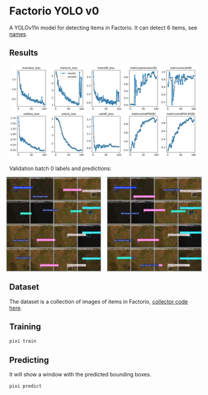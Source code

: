 # Factorio YOLO v0

A YOLOv11n model for detecting items in Factorio. It can detect 6 items, see [names](./dataset/detect.yaml).

## Results

![Results](./results/results.png)

Validation batch 0 labels and predictions:

<div style="display: flex; justify-content: center; gap: 1rem;">
  <img src="./results/val_batch0_labels.jpg" alt="Results" style="width: 50%;" title="Validation batch 0 labels">
  <img src="./results/val_batch0_pred.jpg" alt="Results" style="width: 50%;" title="Validation batch 0 predictions">
</div>

## Dataset

The dataset is a collection of images of items in Factorio, [collector code here](../../packages/factorio-rcon-snippets-for-node/src/factorio_yolo_dataset_collector_v0.ts).

## Training

```bash
pixi train
```

## Predicting

It will show a window with the predicted bounding boxes.

```bash
pixi predict
```
